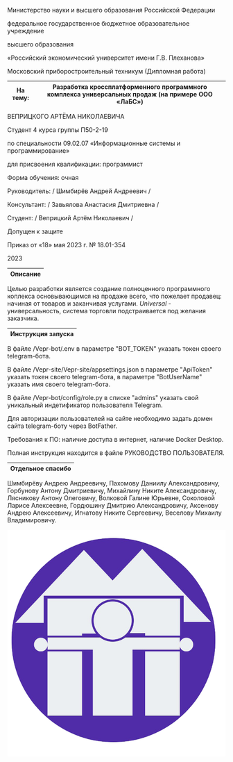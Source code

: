 Министерство науки и высшего образования Российской Федерации

федеральное государственное бюджетное образовательное учреждение 

высшего образования

«Российский экономический университет имени Г.В. Плеханова»

Московский приборостроительный техникум
(Дипломная работа)


|На тему:|Разработка <a name="_hlk136221756"></a>кроссплатформенного программного комплекса универсальных продаж (на примере ООО «ЛаБС»)|
| :-: | - |

ВЕПРИЦКОГО АРТЁМА НИКОЛАЕВИЧА

Студент 4 курса группы П50-2-19

по специальности 09.02.07 «Информационные системы и программирование» 

для присвоения квалификации: программист

Форма обучения: очная

Руководитель:		 / Шимбирёв Андрей Андреевич /

Консультант:		 / Завьялова Анастасия Дмитриевна /

Студент:		 / Веприцкий Артём Николаевич /



Допущен к защите

Приказ от «18» мая 2023 г. № 18.01-354


2023

<a name="_hlk136221756"></a>Описание|
| - |
Целью разработки является создание полноценного программного коплекса основывающимся на продаже всего, что пожелает продавец: начиная от товаров и заканчивая услугами. *Universal* - универсальность, система торговли подстраивается под желания заказчика.

 <a name="_hlk136221756"></a>Инструкция запуска|
| - |

В файле /Vepr-bot/.env в параметре "BOT_TOKEN" указать токен своего telegram-бота.

В файле /Vepr-site/Vepr-site/appsettings.json в параметре "ApiToken" указать токен своего telegram-бота, в параметре "BotUserName" указать имя своего telegram-бота.

В файле /Vepr-bot/config/role.py в списке "admins" указать свой уникальный индетификатор пользователя Telegram.

Для авторизации пользователей на сайте необходимо задать домен сайта telegram-боту через BotFather.

Требования к ПО: наличие доступа в интернет, наличие Docker Desktop.

Полная инструкция находится в файле РУКОВОДСТВО ПОЛЬЗОВАТЕЛЯ.

<a name="_hlk136221756"></a>Отдельное спасибо|
| - |
 Шимбирёву Андрею Андреевичу, Пахомову Даниилу Александровичу, Горбунову Антону Дмитриевичу, Михайлину Никите Александровичу, Лясникову Антону Олеговичу, Волковой Галине Юрьевне, Соколовой Ларисе Алексеевне, Гордюшину Дмитрию Александровичу, Аксенову Андрею Алексеевичу, Игнатову Никите Сергеевичу, Веселову Михаилу Владимировичу.

 ![](Логотип.png)